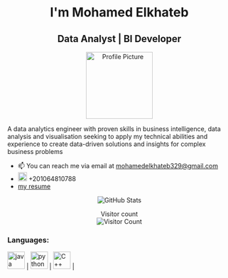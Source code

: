 <h1 align="center"> I'm Mohamed Elkhateb</h1>
<h2 align="center"> Data Analyst | BI Developer</h2>

<p align="center">
  <img src="https://avatars.githubusercontent.com/u/166956786?v=4" alt="Profile Picture" width="150" height="150">
</p>








<p align="left">
A data analytics engineer with proven skills in  business intelligence, data analysis and visualisation    
 seeking to apply my technical abilities and experience to create data-driven solutions and insights for complex business
 problems
</p>

- 📫 You can reach me via email at mohamedelkhateb329@gmail.com
- <img src="https://github.com/MOElkateb9/Sales-Data-Analysis-Project/assets/166956786/4747bc1a-1809-42c9-bbb9-a618412cbae6" alt="WhatsApp QR Code" width="20" height="20">  +201064810788  
- [my resume](https://drive.google.com/file/d/1JVd7n1OXoIhWnygWKM165iLnwUpVlhdy/view?usp=drive_link)   
<p align="center">
  <img src="https://github-readme-stats.vercel.app/api?username=MOElkateb9&show_icons=true&theme=radical" alt="GitHub Stats">
</p>

<p align="center">
  Visitor count<br>
  <img src="https://profile-counter.glitch.me/MOElkateb9/count.svg" alt="Visitor Count">
</p>

### Languages:
 
   <img src="https://github.com/MOElkateb9/Sales-Data-Analysis-Project/assets/166956786/62ff2130-9525-400d-ad46-8c83cb7ee851"
 title="java"  alt="java" width="39" height="39"/> |  <img src="https://github.com/MOElkateb9/Sales-Data-Analysis-Project/assets/166956786/d0261ccf-e7d1-44ac-986a-0852cd9d107b" title="python"  alt="python" width="39" height="39"/> |  <img src="https://github.com/MOElkateb9/Sales-Data-Analysis-Project/assets/166956786/25c1a934-51d3-4c6e-8a1c-1ecf33562e84" title="C++" alt="C++" width="39" height="39"/> |  




